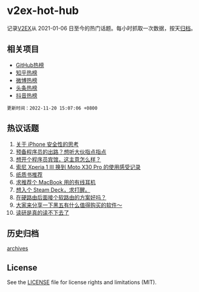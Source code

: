 # v2ex-hot-hub

 记录[V2EX](https://www.v2ex.com/)从 2021-01-06 日至今的热门话题。每小时抓取一次数据，按天[归档](archives)。
 
 ## 相关项目

- [GitHub热榜](https://github.com/lonnyzhang423/github-hot-hub)
- [知乎热榜](https://github.com/lonnyzhang423/zhihu-hot-hub)
- [微博热榜](https://github.com/lonnyzhang423/weibo-hot-hub)
- [头条热榜](https://github.com/lonnyzhang423/toutiao-hot-hub)
- [抖音热榜](https://github.com/lonnyzhang423/douyin-hot-hub)


 `更新时间：2022-11-20 15:07:06 +0800`

## 热议话题

1. [关于 iPhone 安全性的思考](https://www.v2ex.com/t/896534)
1. [预备程序员的出路？想听大伙指点指点](https://www.v2ex.com/t/896437)
1. [想开个程序员宾馆，这主意怎么样？](https://www.v2ex.com/t/896467)
1. [索尼 Xperia 1 III 换到 Moto X30 Pro 的使用感受记录](https://www.v2ex.com/t/896439)
1. [纸质书推荐](https://www.v2ex.com/t/896448)
1. [求推荐个 MacBook 用的有线耳机](https://www.v2ex.com/t/896501)
1. [想入个 Steam Deck，求打醒。](https://www.v2ex.com/t/896537)
1. [在硬路由后面接个软路由的方案好吗？](https://www.v2ex.com/t/896483)
1. [大家来分享一下黑五有什么值得购买的软件～](https://www.v2ex.com/t/896444)
1. [读研是真的读不下去了](https://www.v2ex.com/t/896530)

## 历史归档

[archives](archives)

## License

See the [LICENSE](LICENSE) file for license rights and limitations (MIT).
